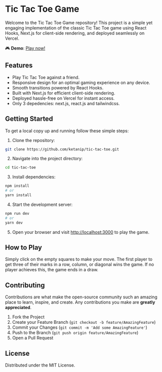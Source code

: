 # Tic Tac Toe Game

Welcome to the Tic Tac Toe Game repository! This project is a simple yet engaging implementation of the classic Tic Tac Toe game using React Hooks, Next.js for client-side rendering, and deployed seamlessly on Vercel.

🎮 **Demo**: [Play now!](https://tic-tac-toe-lac-mu-27.vercel.app/)

## Features

- Play Tic Tac Toe against a friend.
- Responsive design for an optimal gaming experience on any device.
- Smooth transitions powered by React Hooks.
- Built with Next.js for efficient client-side rendering.
- Deployed hassle-free on Vercel for instant access.
- Only 3 depedencies: next.js, react.js and tailwindcss.

## Getting Started

To get a local copy up and running follow these simple steps:

1. Clone the repository:

```bash
git clone https://github.com/ketanip/tic-tac-toe.git
```

2. Navigate into the project directory:

```bash
cd tic-tac-toe
```

3. Install dependencies:

```bash
npm install
# or
yarn install
```

4. Start the development server:

```bash
npm run dev
# or
yarn dev
```

5. Open your browser and visit [http://localhost:3000](http://localhost:3000) to play the game.

## How to Play

Simply click on the empty squares to make your move. The first player to get three of their marks in a row, column, or diagonal wins the game. If no player achieves this, the game ends in a draw.

## Contributing

Contributions are what make the open-source community such an amazing place to learn, inspire, and create. Any contributions you make are **greatly appreciated**.

1. Fork the Project
2. Create your Feature Branch (`git checkout -b feature/AmazingFeature`)
3. Commit your Changes (`git commit -m 'Add some AmazingFeature'`)
4. Push to the Branch (`git push origin feature/AmazingFeature`)
5. Open a Pull Request

## License

Distributed under the MIT License.
